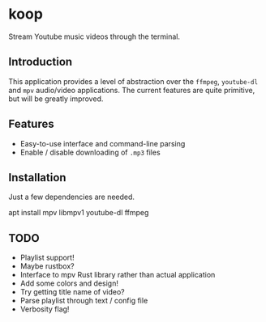 # koop

Stream Youtube music videos through the terminal.

## Introduction

This application provides a level of abstraction over the `ffmpeg`, `youtube-dl` and `mpv` audio/video applications. The current features are quite primitive, but will be greatly improved.

## Features 

* Easy-to-use interface and command-line parsing
* Enable / disable downloading of `.mp3` files


## Installation

Just a few dependencies are needed.

  apt install mpv libmpv1 youtube-dl ffmpeg


## TODO

* Playlist support!
* Maybe rustbox?
* Interface to mpv Rust library rather than actual application
* Add some colors and design!
* Try getting title name of video?
* Parse playlist through text / config file
* Verbosity flag!